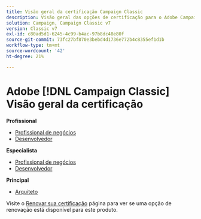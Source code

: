```yaml
---
title: Visão geral da certificação Campaign Classic
description: Visão geral das opções de certificação para o Adobe Campaign Classic
solution: Campaign, Campaign Classic v7
version: Classic v7
exl-id: c80ad5d1-6245-4c99-b4ac-97b8dc48e80f
source-git-commit: 73fc27bf870e3bebd4d1736e772b4c8355ef1d1b
workflow-type: tm+mt
source-wordcount: '42'
ht-degree: 21%

---
```


# Adobe [!DNL Campaign Classic] Visão geral da certificação

**Profissional**

* [Profissional de negócios](/help/certifications/acc/acc-p-business.md) <!--AD0-E329-->
* [Desenvolvedor](/help/certifications/acc/acc-p-developer.md) <!--AD0-E331-->

**Especialista**

* [Profissional de negócios](/help/certifications/acc/acc-e-business.md) <!--AD0-E327-->
* [Desenvolvedor](/help/certifications/acc/acc-e-developer.md) <!--AD0-E330-->

**Principal**

* [Arquiteto](/help/certifications/acc/acc-m-developer.md) <!--AD0-E328-->

Visite o [Renovar sua certificação](/help/certifications/renew.md) página para ver se uma opção de renovação está disponível para este produto.
